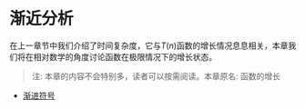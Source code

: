 # 渐近分析
在上一章节中我们介绍了时间复杂度，它与$T(n)$函数的增长情况息息相关，本章我们将在相对数学的角度讨论函数在极限情况下的增长状态。

> 注: 本章的内容不会特别多，读者可以按需阅读。本章原名: 函数的增长

- [渐进符号](./symbol.md)
